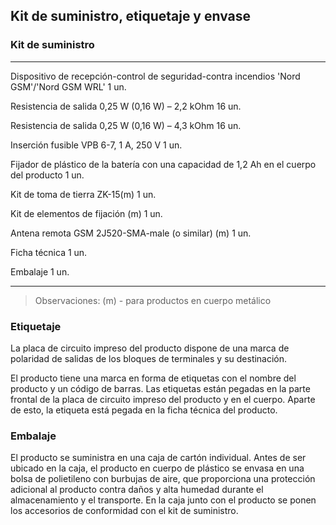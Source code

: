 ## Kit de suministro, etiquetaje y envase

### Kit de suministro

---------------------------------------------------------------------------------------- -------
Dispositivo de recepción-control de seguridad-contra incendios 'Nord GSM'/'Nord GSM WRL' 1 un.

Resistencia de salida 0,25 W (0,16 W) – 2,2 kOhm                                         16 un.

Resistencia de salida 0,25 W (0,16 W) – 4,3 kOhm                                         16 un.

Inserción fusible VPB 6-7, 1 А, 250 V                                                    1 un.

Fijador de plástico de la batería con una capacidad de 1,2 Ah en el cuerpo del producto  1 un.

Kit de toma de tierra ZK-15(m)                                                           1 un.

Kit de elementos de fijación (m)                                                         1 un.

Antena remota GSM 2J520-SMA-male (o similar) (m)                                         1 un.

Ficha técnica                                                                            1 un.

Embalaje                                                                                 1 un.

-------------------------------------------------------------------------------------------------

> Observaciones: (m) - para productos en cuerpo metálico

### Etiquetaje

La placa de circuito impreso del producto dispone de una marca de polaridad de salidas de los bloques de terminales y su destinación.

El producto tiene una marca en forma de etiquetas con el nombre del producto y un código de barras. Las etiquetas están pegadas en la parte frontal de la placa de circuito impreso del producto y en el cuerpo. Aparte de esto, la etiqueta está pegada en la ficha técnica del producto.

### Embalaje

El producto se suministra en una caja de cartón individual. Antes de ser ubicado en la caja, el producto en cuerpo de plástico se envasa en una bolsa de polietileno con burbujas de aire, que proporciona una protección adicional al producto contra daños y alta humedad durante el almacenamiento y el transporte. En la caja junto con el producto se ponen los accesorios de conformidad con el kit de suministro.